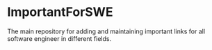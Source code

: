 # ImportantForSWE
The main repository for adding and maintaining important links for all software engineer in different fields.

